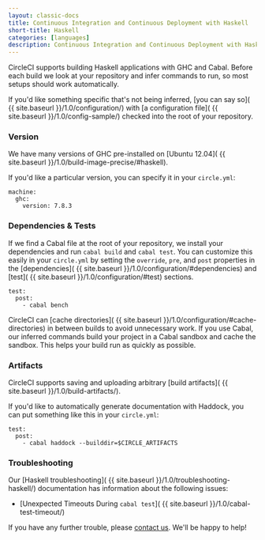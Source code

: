 ```yaml
---
layout: classic-docs
title: Continuous Integration and Continuous Deployment with Haskell
short-title: Haskell
categories: [languages]
description: Continuous Integration and Continuous Deployment with Haskell
---
```


CircleCI supports building Haskell applications with GHC and Cabal. Before each
build we look at your repository and infer commands to run, so most
setups should work automatically.

If you'd like something specific that's not being inferred,
[you can say so]( {{ site.baseurl }}/1.0/configuration/) with
[a configuration file]( {{ site.baseurl }}/1.0/config-sample/)
checked into the root of your repository.

### Version

We have many versions of GHC pre-installed on [Ubuntu 12.04]( {{ site.baseurl }}/1.0/build-image-precise/#haskell).

If you'd like a particular version, you can specify it in your `circle.yml`:

```
machine:
  ghc:
    version: 7.8.3
```

### Dependencies & Tests

If we find a Cabal file at the root of your repository, we install your
dependencies and run `cabal build` and `cabal test`.
You can customize this easily in your `circle.yml` by setting
the `override`, `pre`, and `post` properties in the
[dependencies]( {{ site.baseurl }}/1.0/configuration/#dependencies)
and [test]( {{ site.baseurl }}/1.0/configuration/#test) sections.

```
test:
  post:
    - cabal bench
```

CircleCI can [cache directories]( {{ site.baseurl }}/1.0/configuration/#cache-directories)
in between builds to avoid unnecessary work. If you use Cabal, our inferred
commands build your project in a Cabal sandbox and cache the sandbox.
This helps your build run as quickly as possible.

### Artifacts

CircleCI supports saving and uploading arbitrary
[build artifacts]( {{ site.baseurl }}/1.0/build-artifacts/).

If you'd like to automatically generate documentation with Haddock,
you can put something like this in your `circle.yml`:

```
test:
  post:
    - cabal haddock --builddir=$CIRCLE_ARTIFACTS
```

### Troubleshooting

Our [Haskell troubleshooting]( {{ site.baseurl }}/1.0/troubleshooting-haskell/)
documentation has information about the following issues:

*  [Unexpected Timeouts During `cabal test`]( {{ site.baseurl }}/1.0/cabal-test-timeout/)

If you have any further trouble, please [contact us](mailto:support@circleci.com).
We'll be happy to help!
